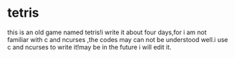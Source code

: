 # tetris
this is an old game named tetris!i write it about four days,for i am not familiar with c and ncurses ,the codes may can not be understood well.i use c and ncurses to write it!may be in the future i will edit it.
